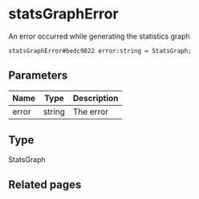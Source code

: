 # statsGraphError
An error occurred while generating the statistics graph

```
statsGraphError#bedc9822 error:string = StatsGraph;
```

## Parameters
| Name | Type | Description |
| ---- | :----: | ----------- |
| error | string | The error |


## Type
StatsGraph

## Related pages
